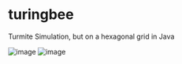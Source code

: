 # turingbee
Turmite Simulation, but on a hexagonal grid in Java

![image](https://user-images.githubusercontent.com/100433458/220408043-6091cb51-9fbf-4290-b1a1-6d109f054a06.png)
![image](https://user-images.githubusercontent.com/100433458/220408271-0c2dadb0-595f-4f20-bcc4-dedf6bdd03d5.png)
